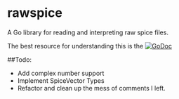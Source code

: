 rawspice
========

A Go library for reading and interpreting raw spice files.

The best resource for understanding this is the [![GoDoc](https://godoc.org/github.com/norcalli/rawspice?status.png)](https://godoc.org/github.com/norcalli/rawspice)

##Todo:
- Add complex number support
- Implement SpiceVector Types
- Refactor and clean up the mess of comments I left.